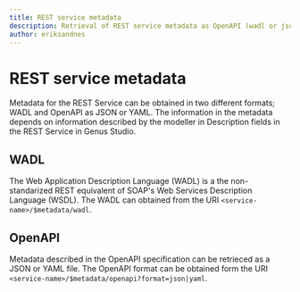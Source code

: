 ```yaml
---
title: REST service metadata
description: Retrieval of REST service metadata as OpenAPI (wadl or json) or wadl format. 
author: eriksandnes
---
```

# REST service metadata
Metadata for the REST Service can be obtained in two different formats; WADL and OpenAPI as JSON or YAML. The information in the metadata depends on information described by the modeller in Description fields in the REST Service in Genus Studio.

## WADL
The Web Application Description Language (WADL) is a the non-standarized REST equivalent of SOAP's Web Services Description Language (WSDL). The WADL can obtained from the URI `<service-name>/$metadata/wadl`.

## OpenAPI
Metadata described in the OpenAPI specification can be retrieced as a JSON or YAML file. The OpenAPI format can be obtained form the URI `<service-name>/$metadata/openapi?format=json|yaml`.
